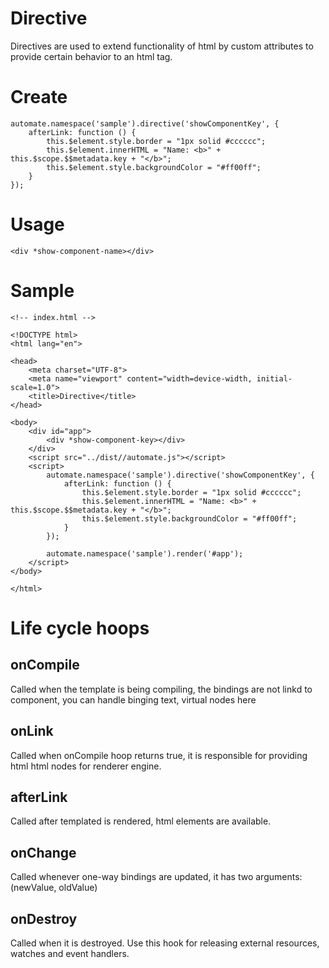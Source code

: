 # Directive

Directives are used to extend functionality of html by custom attributes to provide certain behavior to an html tag.

# Create

```
automate.namespace('sample').directive('showComponentKey', {
    afterLink: function () {
        this.$element.style.border = "1px solid #cccccc";
        this.$element.innerHTML = "Name: <b>" + this.$scope.$$metadata.key + "</b>";
        this.$element.style.backgroundColor = "#ff00ff";
    }
});
```

# Usage

```
<div *show-component-name></div>
```

# Sample

```
<!-- index.html -->

<!DOCTYPE html>
<html lang="en">

<head>
    <meta charset="UTF-8">
    <meta name="viewport" content="width=device-width, initial-scale=1.0">
    <title>Directive</title>
</head>

<body>
    <div id="app">
        <div *show-component-key></div>
    </div>
    <script src="../dist//automate.js"></script>
    <script>
        automate.namespace('sample').directive('showComponentKey', {
            afterLink: function () {
                this.$element.style.border = "1px solid #cccccc";
                this.$element.innerHTML = "Name: <b>" + this.$scope.$$metadata.key + "</b>";
                this.$element.style.backgroundColor = "#ff00ff";
            }
        });

        automate.namespace('sample').render('#app');
    </script>
</body>

</html>
```

# Life cycle hoops

## onCompile

Called when the template is being compiling, the bindings are not linkd to component, you can handle binging text, virtual nodes here

## onLink

Called when onCompile hoop returns true, it is responsible for providing html html nodes for renderer engine.

## afterLink

Called after templated is rendered, html elements are available.

## onChange

Called whenever one-way bindings are updated, it has two arguments: (newValue, oldValue)

## onDestroy

Called when it is destroyed. Use this hook for releasing external resources, watches and event handlers.